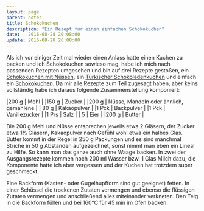 ```yaml
---
layout: page
parent: notes
title: Schokokuchen
description: "Ein Rezept für einen einfachen Schokokuchen"
date:   2016-08-28 20:08:00
update: 2016-08-28 20:08:00
---
```


Als ich vor einiger Zeit mal wieder einen Anlass hatte einen Kuchen zu backen und ich Schokokuchen sowieso mag, habe ich mich nach passenden Rezepten umgesehen und bin auf drei Rezepte gestoßen, ein [Schokokuchen mit Nüssen](http://www.chefkoch.de/rezepte/569031155564178/Schokokuchen-mit-Nuessen), ein [Türkischer Schokoladenkuchen](http://www.chefkoch.de/rezepte/647321165995536/Tuerkischer-Schokoladenkuchen) und einfach ein [Schokokuchen](http://www.chefkoch.de/rezepte/1609441268234831/Schokokuchen).
Da mir alle Rezepte zum Teil zugesagt haben, aber keins vollständig habe ich daraus folgende Zusammenstellung komponiert:


|200 g |  Mehl |
|150 g |  Zucker |
|200 g |  Nüsse, Mandeln oder ähnlich, gemahlene |
| 80 g |  Kakaopulver |
|1 Pck |  Backpulver |
|1 Pck |  Vanillezucker |
|1 Prs |  Salz |
|    5 |  Eier |
|200 g |  Butter |


Die 200 g Mehl und Nüsse entsprechen jeweils etwa 2 Gläsern, der Zucker etwa 1½ Gläsern, Kakaopulver nach Gefühl wohl etwa ein halbes Glas.
Butter kommt in der Regel in 250 g Packungen und es sind manchmal Striche in 50 g Abständen aufgezeichnet, sonst nimmt man eben ein Lineal zu Hilfe.
So kann man das ganze auch ohne Waage backen.
In zwei der Ausgangsrezepte kommen noch 200 ml Wasser bzw. 1 Glas Milch dazu, die Komponente hatte ich aber vergessen und der Kuchen hat trotzdem super geschmeckt.

Eine Backform (Kasten- oder Gugelhupfform sind gut geeignet) fetten.
In einer Schüssel die trockenen Zutaten vermengen und ebenso die flüssigen Zutaten vermengen und anschließend alles miteinander verkneten.
Den Teig in die Backform füllen und bei 160°C für 45 min im Ofen backen.
